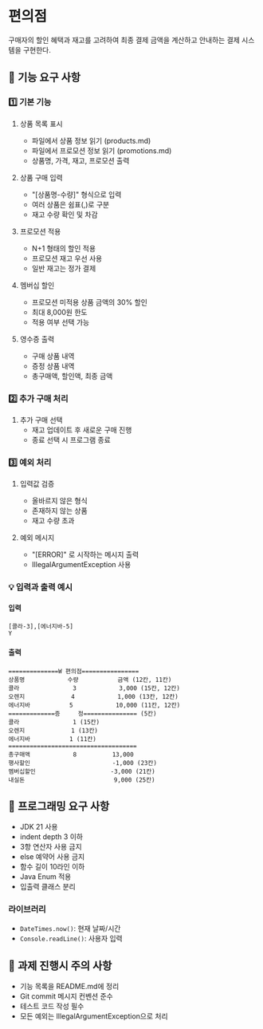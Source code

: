 # 편의점

구매자의 할인 혜택과 재고를 고려하여 최종 결제 금액을 계산하고 안내하는 결제 시스템을 구현한다.

## 🚀 기능 요구 사항

### 1️⃣ 기본 기능
1. 상품 목록 표시
    - 파일에서 상품 정보 읽기 (products.md)
    - 파일에서 프로모션 정보 읽기 (promotions.md)
    - 상품명, 가격, 재고, 프로모션 출력

2. 상품 구매 입력
    - "[상품명-수량]" 형식으로 입력
    - 여러 상품은 쉼표(,)로 구분
    - 재고 수량 확인 및 차감

3. 프로모션 적용
    - N+1 형태의 할인 적용
    - 프로모션 재고 우선 사용
    - 일반 재고는 정가 결제

4. 멤버십 할인
    - 프로모션 미적용 상품 금액의 30% 할인
    - 최대 8,000원 한도
    - 적용 여부 선택 가능

5. 영수증 출력
    - 구매 상품 내역
    - 증정 상품 내역
    - 총구매액, 할인액, 최종 금액

### 2️⃣ 추가 구매 처리
1. 추가 구매 선택
    - 재고 업데이트 후 새로운 구매 진행
    - 종료 선택 시 프로그램 종료

### 3️⃣ 예외 처리
1. 입력값 검증
    - 올바르지 않은 형식
    - 존재하지 않는 상품
    - 재고 수량 초과

2. 예외 메시지
    - "[ERROR]" 로 시작하는 메시지 출력
    - IllegalArgumentException 사용

### 💡 입력과 출력 예시

#### 입력
```
[콜라-3],[에너지바-5]
Y
```

#### 출력
```
==============W 편의점================
상품명            수량           금액 (12칸, 11칸)
콜라               3            3,000 (15칸, 12칸)
오렌지             4            1,000 (13칸, 12칸)
에너지바           5            10,000 (11칸, 12칸)
=============증     정=============== (5칸)
콜라               1 (15칸)
오렌지             1 (13칸)
에너지바           1 (11칸)
====================================
총구매액            8          13,000
행사할인                       -1,000 (23칸)
멤버십할인                     -3,000 (21칸)
내실돈                         9,000 (25칸)
```

## 🎯 프로그래밍 요구 사항

- JDK 21 사용
- indent depth 3 이하
- 3항 연산자 사용 금지
- else 예약어 사용 금지
- 함수 길이 10라인 이하
- Java Enum 적용
- 입출력 클래스 분리

### 라이브러리
- `DateTimes.now()`: 현재 날짜/시간
- `Console.readLine()`: 사용자 입력

## 🚨 과제 진행시 주의 사항
- 기능 목록을 README.md에 정리
- Git commit 메시지 컨벤션 준수
- 테스트 코드 작성 필수
- 모든 예외는 IllegalArgumentException으로 처리